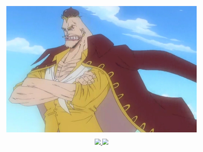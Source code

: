 
![tiodacastanha](https://github.com/TioDaCastanha/TioDaCastanha/blob/main/Cricket_22_years_ago.webp)
<div align="center">
  <a href="https://github.com/TioDaCastanha">
  <img height="150em" src="github-readme-stats-psi-roan.vercel.app/api?username=TioDaCastanha&show_icons=true&theme=vision-friendly-dark&include_all_commits=true&count_private=true"/>
  <img height="150em" src="github-readme-stats-psi-roan.vercel.app/api/top-langs/?username=TioDaCastanha&layout=compact&langs_count=7&theme=vision-friendly-dark"/>
</div>
